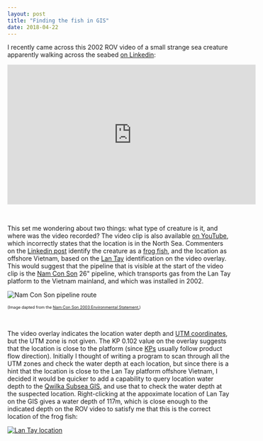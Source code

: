 ```yaml
---
layout: post
title: "Finding the fish in GIS"
date: 2018-04-22
---
```


I recently came across this 2002 ROV video of a small strange sea creature apparently walking across the seabed [on Linkedin](https://www.linkedin.com/feed/update/urn:li:activity:6390252332893900800):

<iframe width="560" height="315" src="https://www.youtube.com/embed/zKK5qJjI98c" frameborder="0" allow="autoplay; encrypted-media" allowfullscreen></iframe>

&nbsp;

This set me wondering about two things: what type of creature is it, and where was the video recorded? The video clip is also available [on YouTube](https://www.youtube.com/watch?v=zKK5qJjI98c), which incorrectly states that the location is in the North Sea. Commenters on the [Linkedin post](https://www.linkedin.com/feed/update/urn:li:activity:6390252332893900800) identify the creature as a [frog fish](https://en.wikipedia.org/wiki/Frogfish), and the location as offshore Vietnam, based on the [Lan Tay](https://www.rosneft.com/press/releases/item/181439/) identification on the video overlay. This would suggest that the pipeline that is visible at the start of the video clip is the [Nam Con Son](https://www.pvgas.com.vn/product-and-service/services/gas-transportation-and-distribution) 26" pipeline, which transports gas from the Lan Tay platform to the Vietnam mainland, and which was installed in 2002. 

![Nam Con Son pipeline route](https://qwilka.github.io/images/NCSP2.jpg)

<div style="font-size:xx-small">(Image dapted from the <a href="http://abarrelfull.wikidot.com/nam-con-son-gas-pipeline">Nam Con Son 2003 Environmental Statement.</a>)</div>

&nbsp;

The video overlay indicates the location water depth and [UTM coordinates](https://en.wikipedia.org/wiki/Universal_Transverse_Mercator_coordinate_system), but the UTM zone is not given. The KP 0.102 value on the overlay suggests that the location is close to the platform (since [KPs](https://geodyssey.neocities.org/papers/ahgpp.html) usually follow product flow direction). Initially I thought of writing a program to scan through all the UTM zones and check the water depth at each location, but since there is a hint that the location is close to the Lan Tay platform offshore Vietnam, I decided it would be quicker to add a capability to query location water depth to the [Qwilka Subsea GIS](https://qwilka.github.io/GIS/), and use that to check the water depth at the suspected location. Right-clicking at the appoximate location of Lan Tay on the GIS gives a water depth of 117m, which is close enough to the indicated depth on the ROV video to satisfy me that this is the correct location of the frog fish:

[![Lan Tay location](https://qwilka.github.io/images/QwilkaGIS_LanTay.jpg)](https://qwilka.github.io/GIS/)